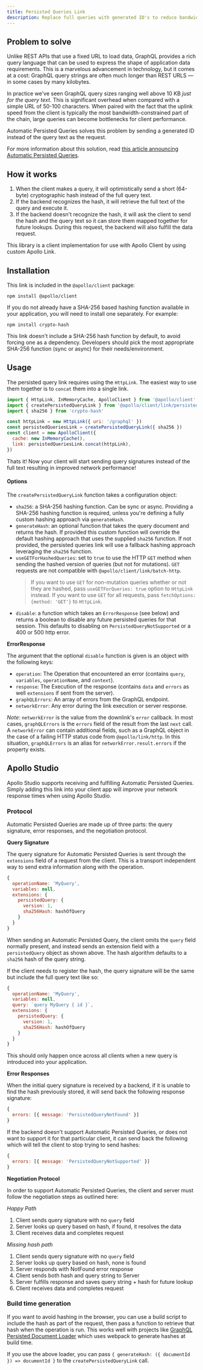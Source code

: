 ```yaml
---
title: Persisted Queries Link
description: Replace full queries with generated ID's to reduce bandwidth.
---
```


## Problem to solve

Unlike REST APIs that use a fixed URL to load data, GraphQL provides a rich query language that can be used to express the shape of application data requirements. This is a marvelous advancement in technology, but it comes at a cost: GraphQL query strings are often much longer than REST URLS — in some cases by many kilobytes.

In practice we've seen GraphQL query sizes ranging well above 10 KB _just for the query text_. This is significant overhead when compared with a simple URL of 50-100 characters. When paired with the fact that the uplink speed from the client is typically the most bandwidth-constrained part of the chain, large queries can become bottlenecks for client performance.

Automatic Persisted Queries solves this problem by sending a generated ID instead of the query text as the request.

For more information about this solution, read [this article announcing Automatic Persisted Queries](https://www.apollographql.com/blog/improve-graphql-performance-with-automatic-persisted-queries-c31d27b8e6ea/).

## How it works

1. When the client makes a query, it will optimistically send a short (64-byte) cryptographic hash instead of the full query text.
2. If the backend recognizes the hash, it will retrieve the full text of the query and execute it.
3. If the backend doesn't recognize the hash, it will ask the client to send the hash and the query text so it can store them mapped together for future lookups. During this request, the backend will also fulfill the data request.

This library is a client implementation for use with Apollo Client by using custom Apollo Link.

## Installation

This link is included in the `@apollo/client` package:

`npm install @apollo/client`

If you do not already have a SHA-256 based hashing function available in your application, you will need to install one separately. For example:

`npm install crypto-hash`

This link doesn't include a SHA-256 hash function by default, to avoid forcing one as a dependency. Developers should pick the most appropriate SHA-256 function (sync or async) for their needs/environment.

## Usage

The persisted query link requires using the `HttpLink`. The easiest way to use them together is to `concat` them into a single link.

```javascript
import { HttpLink, InMemoryCache, ApolloClient } from '@apollo/client'
import { createPersistedQueryLink } from '@apollo/client/link/persisted-queries'
import { sha256 } from 'crypto-hash'

const httpLink = new HttpLink({ uri: '/graphql' })
const persistedQueriesLink = createPersistedQueryLink({ sha256 })
const client = new ApolloClient({
  cache: new InMemoryCache(),
  link: persistedQueriesLink.concat(httpLink),
})
```

Thats it! Now your client will start sending query signatures instead of the full text resulting in improved network performance!

#### Options

The `createPersistedQueryLink` function takes a configuration object:

- `sha256`: a SHA-256 hashing function. Can be sync or async. Providing a SHA-256 hashing function is required, unless you're defining a fully custom hashing approach via `generateHash`.
- `generateHash`: an optional function that takes the query document and returns the hash. If provided this custom function will override the default hashing approach that uses the supplied `sha256` function. If not provided, the persisted queries link will use a fallback hashing approach leveraging the `sha256` function.
- `useGETForHashedQueries`: set to `true` to use the HTTP `GET` method when sending the hashed version of queries (but not for mutations). `GET` requests are not compatible with `@apollo/client/link/batch-http`.
  > If you want to use `GET` for non-mutation queries whether or not they are hashed, pass `useGETForQueries: true` option to `HttpLink` instead. If you want to use `GET` for all requests, pass `fetchOptions: {method: 'GET'}` to `HttpLink`.
- `disable`: a function which takes an `ErrorResponse` (see below) and returns a boolean to disable any future persisted queries for that session. This defaults to disabling on `PersistedQueryNotSupported` or a 400 or 500 http error.

**ErrorResponse**

The argument that the optional `disable` function is given is an object with the following keys:

- `operation`: The Operation that encountered an error (contains `query`, `variables`, `operationName`, and `context`).
- `response`: The Execution of the response (contains `data` and `errors` as well `extensions` if sent from the server).
- `graphQLErrors`: An array of errors from the GraphQL endpoint.
- `networkError`: Any error during the link execution or server response.

_Note_: `networkError` is the value from the downlink's `error` callback. In most cases, `graphQLErrors` is the `errors` field of the result from the last `next` call. A `networkError` can contain additional fields, such as a GraphQL object in the case of a failing HTTP status code from `@apollo/link/http`. In this situation, `graphQLErrors` is an alias for `networkError.result.errors` if the property exists.

## Apollo Studio

Apollo Studio supports receiving and fulfilling Automatic Persisted Queries. Simply adding this link into your client app will improve your network response times when using Apollo Studio.

### Protocol

Automatic Persisted Queries are made up of three parts: the query signature, error responses, and the negotiation protocol.

**Query Signature**

The query signature for Automatic Persisted Queries is sent through the `extensions` field of a request from the client. This is a transport independent way to send extra information along with the operation.

```javascript
{
  operationName: 'MyQuery',
  variables: null,
  extensions: {
    persistedQuery: {
      version: 1,
      sha256Hash: hashOfQuery
    }
  }
}
```

When sending an Automatic Persisted Query, the client omits the `query` field normally present, and instead sends an extension field with a `persistedQuery` object as shown above. The hash algorithm defaults to a `sha256` hash of the query string.

If the client needs to register the hash, the query signature will be the same but include the full query text like so:

```javascript
{
  operationName: 'MyQuery',
  variables: null,
  query: `query MyQuery { id }`,
  extensions: {
    persistedQuery: {
      version: 1,
      sha256Hash: hashOfQuery
    }
  }
}
```

This should only happen once across all clients when a new query is introduced into your application.

**Error Responses**

When the initial query signature is received by a backend, if it is unable to find the hash previously stored, it will send back the following response signature:

```javascript
{
  errors: [{ message: 'PersistedQueryNotFound' }]
}
```

If the backend doesn't support Automatic Persisted Queries, or does not want to support it for that particular client, it can send back the following which will tell the client to stop trying to send hashes:

```javascript
{
  errors: [{ message: 'PersistedQueryNotSupported' }]
}
```

**Negotiation Protocol**

In order to support Automatic Persisted Queries, the client and server must follow the negotiation steps as outlined here:

_Happy Path_

1. Client sends query signature with no `query` field
2. Server looks up query based on hash, if found, it resolves the data
3. Client receives data and completes request

_Missing hash path_

1. Client sends query signature with no `query` field
2. Server looks up query based on hash, none is found
3. Server responds with NotFound error response
4. Client sends both hash and query string to Server
5. Server fulfills response and saves query string + hash for future lookup
6. Client receives data and completes request

### Build time generation

If you want to avoid hashing in the browser, you can use a build script to include the hash as part of the request, then pass a function to retrieve that hash when the operation is run. This works well with projects like [GraphQL Persisted Document Loader](https://github.com/leoasis/graphql-persisted-document-loader) which uses webpack to generate hashes at build time.

If you use the above loader, you can pass `{ generateHash: ({ documentId }) => documentId }` to the `createPersistedQueryLink` call.

